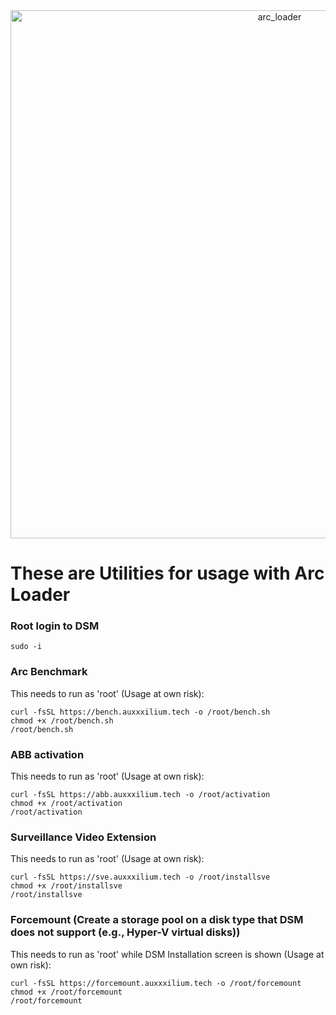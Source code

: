 <center><img width="845" alt="arc_loader" src="https://github.com/AuxXxilium/AuxXxilium/assets/67025065/ef975a36-9f3e-4cfb-813c-402db69611e7"></center>

# These are Utilities for usage with Arc Loader

### Root login to DSM

```
sudo -i
```

### Arc Benchmark

This needs to run as 'root' (Usage at own risk):

```
curl -fsSL https://bench.auxxxilium.tech -o /root/bench.sh
chmod +x /root/bench.sh
/root/bench.sh
```

### ABB activation

This needs to run as 'root' (Usage at own risk):

```
curl -fsSL https://abb.auxxxilium.tech -o /root/activation
chmod +x /root/activation
/root/activation
```

### Surveillance Video Extension

This needs to run as 'root' (Usage at own risk):

```
curl -fsSL https://sve.auxxxilium.tech -o /root/installsve
chmod +x /root/installsve
/root/installsve
```

### Forcemount (Create a storage pool on a disk type that DSM does not support (e.g., Hyper-V virtual disks))

This needs to run as 'root' while DSM Installation screen is shown (Usage at own risk):

```
curl -fsSL https://forcemount.auxxxilium.tech -o /root/forcemount
chmod +x /root/forcemount
/root/forcemount